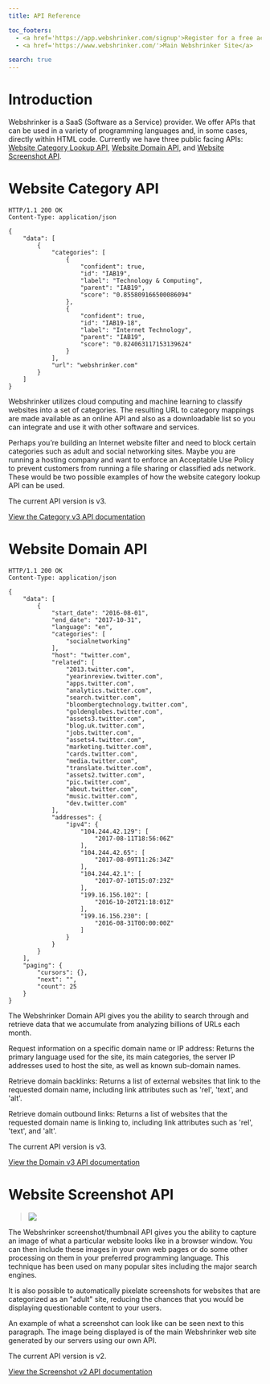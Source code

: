 ```yaml
---
title: API Reference

toc_footers:
  - <a href='https://app.webshrinker.com/signup'>Register for a free account</a>
  - <a href='https://www.webshrinker.com/'>Main Webshrinker Site</a>

search: true
---
```


# Introduction

Webshrinker is a SaaS (Software as a Service) provider. We offer APIs that can be used in a variety of programming languages and, in some cases, directly within HTML code. Currently we have three public facing APIs: [Website Category Lookup API](https://www.webshrinker.com/apis/#domain-category), [Website Domain API](https://www.webshrinker.com/apis/#domain-data), and [Website Screenshot API](https://www.webshrinker.com/apis/#screenshot).

# Website Category API

```http
HTTP/1.1 200 OK
Content-Type: application/json

{
    "data": [
        {
            "categories": [
                {
                    "confident": true,
                    "id": "IAB19",
                    "label": "Technology & Computing",
                    "parent": "IAB19",
                    "score": "0.855809166500086094"
                },
                {
                    "confident": true,
                    "id": "IAB19-18",
                    "label": "Internet Technology",
                    "parent": "IAB19",
                    "score": "0.824063117153139624"
                }
            ],
            "url": "webshrinker.com"
        }
    ]
}
```

Webshrinker utilizes cloud computing and machine learning to classify websites into a set of categories. The resulting URL to category mappings are made available as an online API and also as a downloadable list so you can integrate and use it with other software and services.

Perhaps you’re building an Internet website filter and need to block certain categories such as adult and social networking sites. Maybe you are running a hosting company and want to enforce an Acceptable Use Policy to prevent customers from running a file sharing or classified ads network. These would be two possible examples of how the website category lookup API can be used.

The current API version is v3.

[View the Category v3 API documentation](/v3/website-category-api.html)

# Website Domain API

```http
HTTP/1.1 200 OK
Content-Type: application/json

{
    "data": [
        {
            "start_date": "2016-08-01",
            "end_date": "2017-10-31",
            "language": "en",
            "categories": [
                "socialnetworking"
            ],
            "host": "twitter.com",
            "related": [
                "2013.twitter.com",
                "yearinreview.twitter.com",
                "apps.twitter.com",
                "analytics.twitter.com",
                "search.twitter.com",
                "bloombergtechnology.twitter.com",
                "goldenglobes.twitter.com",
                "assets3.twitter.com",
                "blog.uk.twitter.com",
                "jobs.twitter.com",
                "assets4.twitter.com",
                "marketing.twitter.com",
                "cards.twitter.com",
                "media.twitter.com",
                "translate.twitter.com",
                "assets2.twitter.com",
                "pic.twitter.com",
                "about.twitter.com",
                "music.twitter.com",
                "dev.twitter.com"
            ],
            "addresses": {
                "ipv4": {
                    "104.244.42.129": [
                        "2017-08-11T18:56:06Z"
                    ],
                    "104.244.42.65": [
                        "2017-08-09T11:26:34Z"
                    ],
                    "104.244.42.1": [
                        "2017-07-10T15:07:23Z"
                    ],
                    "199.16.156.102": [
                        "2016-10-20T21:18:01Z"
                    ],
                    "199.16.156.230": [
                        "2016-08-31T00:00:00Z"
                    ]
                }
            }
        }
    ],
    "paging": {
        "cursors": {},
        "next": "",
        "count": 25
    }
}
```

The Webshrinker Domain API gives you the ability to search through and retrieve data that we accumulate from analyzing billions of URLs each month.

Request information on a specific domain name or IP address: Returns the primary language used for the site, its main categories, the server IP addresses used to host the site, as well as known sub-domain names.

Retrieve domain backlinks: Returns a list of external websites that link to the requested domain name, including link attributes such as 'rel', 'text', and 'alt'.

Retrieve domain outbound links: Returns a list of websites that the requested domain name is linking to, including link attributes such as 'rel', 'text', and 'alt'.

The current API version is v3.

[View the Domain v3 API documentation](/v3/website-domain-api.html)

# Website Screenshot API

> <img src="https://api.webshrinker.com/thumbnails/v2/aHR0cHM6Ly93d3cud2Vic2hyaW5rZXIuY29t?key=TvQu6ARhl2Zs7BVV1plU&size=large&hash=d78783a0c6c2f0aced16a18d0b8d30f4" />

The Webshrinker screenshot/thumbnail API gives you the ability to capture an image of what a particular website looks like in a browser window. You can then include these images in your own web pages or do some other processing on them in your preferred programming language. This technique has been used on many popular sites including the major search engines. 

It is also possible to automatically pixelate screenshots for websites that are categorized as an "adult" site, reducing the chances that you would be displaying questionable content to your users.

An example of what a screenshot can look like can be seen next to this paragraph. The image being displayed is of the main Webshrinker web site generated by our servers using our own API.

The current API version is v2.

[View the Screenshot v2 API documentation](/v2/website-screenshot-api.html)
